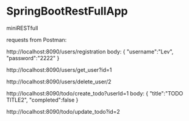 # SpringBootRestFullApp
miniRESTfull

requests from Postman:

http://localhost:8090/users/registration
body: 
{
    "username":"Lev",
    "password":"2222"
}

http://localhost:8090/users/get_user?id=1

http://localhost:8090/users/delete_user/2

http://localhost:8090/todo/create_todo?userId=1
body:
{
    "title":"TODO TITLE2",
    "completed":false
}

http://localhost:8090/todo/update_todo?id=2
